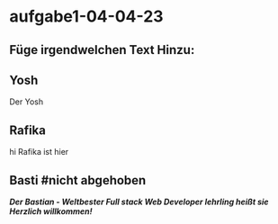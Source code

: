 # aufgabe1-04-04-23

## Füge irgendwelchen Text Hinzu:

## Yosh
Der Yosh

## Rafika 
hi Rafika ist hier

## Basti #nicht abgehoben
**_Der Bastian - Weltbester Full stack Web Developer lehrling heißt sie Herzlich willkommen!_**